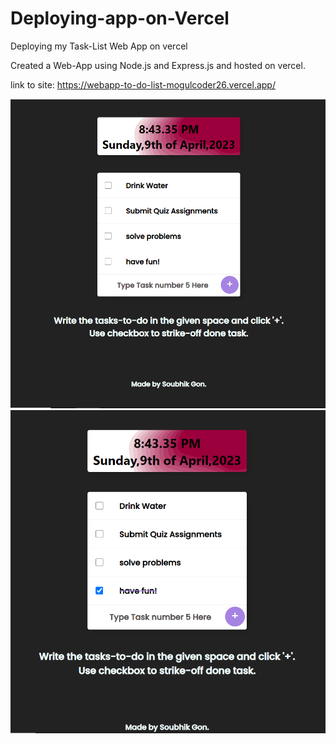 # Deploying-app-on-Vercel
Deploying my Task-List Web App on vercel

Created a Web-App using Node.js and Express.js and hosted on vercel.

link to site: https://webapp-to-do-list-mogulcoder26.vercel.app/

![Demo Pic-1](./public/appviewimg-1.PNG)
![Demo Pic-1](./public/appviewimg-2.PNG)
